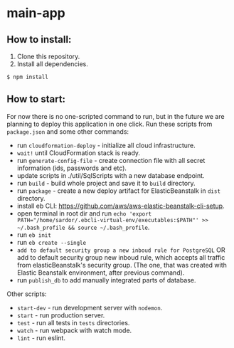 # main-app
## How to install:
1. Clone this repository.
2. Install all dependencies.
```bash
$ npm install
``` 

## How to start:
For now there is no one-scripted command to run, but  in the future we are planning to deploy this application in one click.
Run these scripts from `package.json` and some other commands:
* run `cloudformation-deploy` - initialize all cloud infrastructure.
* `wait!` until CloudFormation stack is ready.
* run `generate-config-file` - create connection file with all secret information (ids, passwords and etc).
* update scripts in ./util/SqlScripts with a new database endpoint.
* run `build` - build whole project and save it to `build` directory.
* run `package` - create a new deploy artifact for ElasticBeanstalk in `dist` directory.
* install eb CLI: https://github.com/aws/aws-elastic-beanstalk-cli-setup.
* open terminal in root dir and run `echo 'export PATH="/home/sardor/.ebcli-virtual-env/executables:$PATH"' >> ~/.bash_profile && source ~/.bash_profile`.
* run `eb init`
* run `eb create --single`
* `add to default security group a new inboud rule for PostgreSQL` OR add to default security group new inboud rule, which accepts all traffic from elasticBeanstalk's security group. (The one, that was created with Elastic Beanstalk environment, after previous command).
* run `publish_db` to add manually integrated parts of database.

Other scripts:
* `start-dev` - run development server with `nodemon`.
* `start` - run production server.
* `test` - run all tests in `tests` directories.
* `watch` - run webpack with watch mode.
* `lint` - run eslint.
